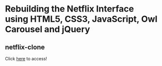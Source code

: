 # Rebuilding the Netflix Interface using HTML5, CSS3, JavaScript, Owl Carousel and  jQuery

## netflix-clone



Click [here](https://jonascaetano.github.io/project-netflix/) to access!